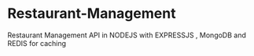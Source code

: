 # Restaurant-Management
Restaurant Management API in NODEJS with EXPRESSJS , MongoDB and REDIS for caching
